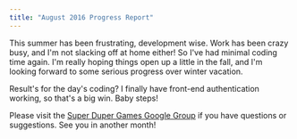 ```yaml
---
title: "August 2016 Progress Report"
---
```


This summer has been frustrating, development wise. Work has been crazy busy, and I'm not slacking off at home either! So I've had minimal coding time again. I'm really hoping things open up a little in the fall, and I'm looking forward to some serious progress over winter vacation.

Result's for the day's coding? I finally have front-end authentication working, so that's a big win. Baby steps!

Please visit the [Super Duper Games Google Group](https://groups.google.com/forum/#!forum/superdupergames) if you have questions or suggestions. See you in another month!

